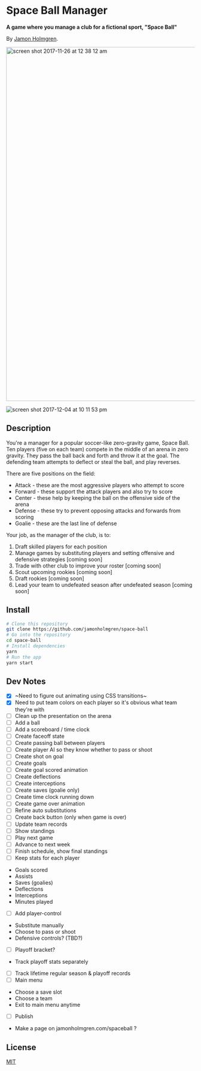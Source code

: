 # Space Ball Manager

**A game where you manage a club for a fictional sport, "Space Ball"**

By [Jamon Holmgren](https://jamonholmgren.com).

<img width="945" alt="screen shot 2017-11-26 at 12 38 12 am" src="https://user-images.githubusercontent.com/1479215/33238415-295f36e8-d242-11e7-84c1-24f50cbee761.png">

![screen shot 2017-12-04 at 10 11 53 pm](https://user-images.githubusercontent.com/1479215/33592504-2f4c1d50-d940-11e7-9292-06611b715db2.png)

## Description

You're a manager for a popular soccer-like zero-gravity game, Space Ball. Ten players (five on each team) compete in the middle of an arena in zero gravity. They pass the ball back and forth and throw it at the goal. The defending team attempts to deflect or steal the ball, and play reverses.

There are five positions on the field:

* Attack - these are the most aggressive players who attempt to score
* Forward - these support the attack players and also try to score
* Center - these help by keeping the ball on the offensive side of the arena
* Defense - these try to prevent opposing attacks and forwards from scoring
* Goalie - these are the last line of defense

Your job, as the manager of the club, is to:

1. Draft skilled players for each position
2. Manage games by substituting players and setting offensive and defensive strategies [coming soon]
3. Trade with other club to improve your roster [coming soon]
4. Scout upcoming rookies [coming soon]
5. Draft rookies [coming soon]
6. Lead your team to undefeated season after undefeated season [coming soon]

## Install

```bash
# Clone this repository
git clone https://github.com/jamonholmgren/space-ball
# Go into the repository
cd space-ball
# Install dependencies
yarn
# Run the app
yarn start
```

## Dev Notes

* [x] ~Need to figure out animating using CSS transitions~
* [x] Need to put team colors on each player so it's obvious what team they're with
* [ ] Clean up the presentation on the arena
* [ ] Add a ball
* [ ] Add a scoreboard / time clock
* [ ] Create faceoff state
* [ ] Create passing ball between players
* [ ] Create player AI so they know whether to pass or shoot
* [ ] Create shot on goal
* [ ] Create goals
* [ ] Create goal scored animation
* [ ] Create deflections
* [ ] Create interceptions
* [ ] Create saves (goalie only)
* [ ] Create time clock running down
* [ ] Create game over animation
* [ ] Refine auto substitutions
* [ ] Create back button (only when game is over)
* [ ] Update team records
* [ ] Show standings
* [ ] Play next game
* [ ] Advance to next week
* [ ] Finish schedule, show final standings
* [ ] Keep stats for each player
 - Goals scored
 - Assists
 - Saves (goalies)
 - Deflections
 - Interceptions
 - Minutes played
* [ ] Add player-control
 - Substitute manually
 - Choose to pass or shoot
 - Defensive controls? (TBD?)
* [ ] Playoff bracket?
 - Track playoff stats separately
* [ ] Track lifetime regular season & playoff records 
* [ ] Main menu
 - Choose a save slot
 - Choose a team
 - Exit to main menu anytime
* [ ] Publish
 - Make a page on jamonholmgren.com/spaceball ?

## License

[MIT](LICENSE.md)
